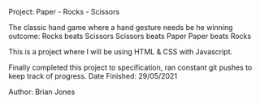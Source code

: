 Project: Paper - Rocks - Scissors

The classic hand game where a hand gesture needs be he winning outcome:
Rocks beats Scissors
Scissors beats Paper
Paper beats Rocks

This is a project where I will be using HTML & CSS with Javascript.

Finally completed this project to specification, ran constant git pushes to keep track of progress. 
Date Finished: 29/05/2021 

Author: Brian Jones